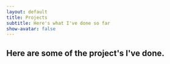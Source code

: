 ```yaml
---
layout: default
title: Projects
subtitle: Here's what I've done so far
show-avatar: false
---
```


## Here are some of the project's I've done. 


